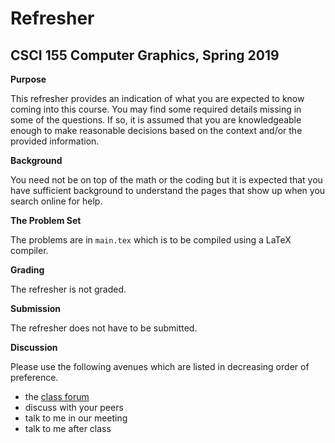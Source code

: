 # Refresher
## CSCI 155 Computer Graphics, Spring 2019

__Purpose__

This refresher provides an indication of what you are expected to know coming into this course. You may find some required details missing in some of the questions. If so, it is assumed that you are knowledgeable enough to make reasonable decisions based on the context and/or the provided information.

__Background__

You need not be on top of the math or the coding but it is expected that you have sufficient background to understand the pages that show up when you search online for help.

__The Problem Set__

The problems are in `main.tex` which is to be compiled using a LaTeX compiler.

__Grading__

The refresher is not graded.

__Submission__

The refresher does not have to be submitted.

__Discussion__

Please use the following avenues which are listed in decreasing order of preference.
- the [class forum](https://habibedu.facebook.com/groups/354167592088891/)
- discuss with your peers
- talk to me in our meeting
- talk to me after class
